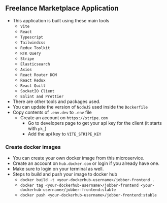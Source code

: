 ## Freelance Marketplace Application
* This application is built using these main tools
  * `Vite`
  * `React`
  * `Typescript`
  * `Tailwindcss`
  * `Redux Toolkit`
  * `RTK Query`
  * `Stripe`
  * `Elasticsearch`
  * `Axios`
  * `React Router DOM`
  * `React Redux`
  * `React Quill`
  * `SocketIO Client`
  * `ESlint and Prettier`
* There are other tools and packages used.
* You can update the version of `NodeJS` used inside the `Dockerfile`
* Copy contents of `.env.dev` to `.env` file
  * Create an account on `https://stripe.com`
    * Go to developers page to get your api key for the client (it starts with `pk_`)
    * Add the api key to `VITE_STRIPE_KEY`

### Create docker images
* You can create your own docker image from this microservice.
* Create an account on `hub.docker.com` or login if you already have one.
* Make sure to login on your terminal as well.
* Steps to build and push your image to docker hub
  * `docker build -t <your-dockerhub-username>/jobber-frontend .`
  * `docker tag <your-dockerhub-username>/jobber-frontend <your-dockerhub-username>/jobber-frontend:stable`
  * `docker push <your-dockerhub-username>/jobber-frontend:stable`

